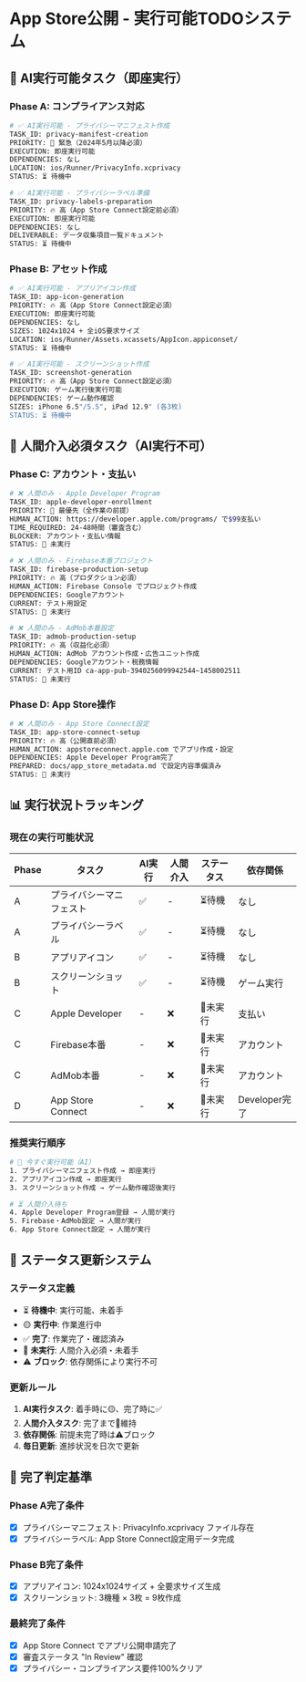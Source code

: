 # App Store公開 - 実行可能TODOシステム

## 🎯 AI実行可能タスク（即座実行）

### Phase A: コンプライアンス対応
```bash
# ✅ AI実行可能 - プライバシーマニフェスト作成
TASK_ID: privacy-manifest-creation
PRIORITY: 🚨 緊急（2024年5月以降必須）
EXECUTION: 即座実行可能
DEPENDENCIES: なし
LOCATION: ios/Runner/PrivacyInfo.xcprivacy
STATUS: ⏳ 待機中
```

```bash
# ✅ AI実行可能 - プライバシーラベル準備
TASK_ID: privacy-labels-preparation  
PRIORITY: 🔥 高（App Store Connect設定前必須）
EXECUTION: 即座実行可能
DEPENDENCIES: なし
DELIVERABLE: データ収集項目一覧ドキュメント
STATUS: ⏳ 待機中
```

### Phase B: アセット作成
```bash
# ✅ AI実行可能 - アプリアイコン作成
TASK_ID: app-icon-generation
PRIORITY: 🔥 高（App Store Connect設定必須）
EXECUTION: 即座実行可能  
DEPENDENCIES: なし
SIZES: 1024x1024 + 全iOS要求サイズ
LOCATION: ios/Runner/Assets.xcassets/AppIcon.appiconset/
STATUS: ⏳ 待機中
```

```bash
# ✅ AI実行可能 - スクリーンショット作成
TASK_ID: screenshot-generation
PRIORITY: 🔥 高（App Store Connect設定必須）
EXECUTION: ゲーム実行後実行可能
DEPENDENCIES: ゲーム動作確認
SIZES: iPhone 6.5"/5.5", iPad 12.9" (各3枚)
STATUS: ⏳ 待機中
```

## 🚫 人間介入必須タスク（AI実行不可）

### Phase C: アカウント・支払い
```bash
# ❌ 人間のみ - Apple Developer Program
TASK_ID: apple-developer-enrollment
PRIORITY: 🚨 最優先（全作業の前提）
HUMAN_ACTION: https://developer.apple.com/programs/ で$99支払い
TIME_REQUIRED: 24-48時間（審査含む）
BLOCKER: アカウント・支払い情報
STATUS: 🔴 未実行
```

```bash
# ❌ 人間のみ - Firebase本番プロジェクト
TASK_ID: firebase-production-setup
PRIORITY: 🔥 高（プロダクション必須）
HUMAN_ACTION: Firebase Console でプロジェクト作成
DEPENDENCIES: Googleアカウント
CURRENT: テスト用設定
STATUS: 🔴 未実行
```

```bash
# ❌ 人間のみ - AdMob本番設定
TASK_ID: admob-production-setup  
PRIORITY: 🔥 高（収益化必須）
HUMAN_ACTION: AdMob アカウント作成・広告ユニット作成
DEPENDENCIES: Googleアカウント・税務情報
CURRENT: テスト用ID ca-app-pub-3940256099942544~1458002511
STATUS: 🔴 未実行
```

### Phase D: App Store操作
```bash
# ❌ 人間のみ - App Store Connect設定
TASK_ID: app-store-connect-setup
PRIORITY: 🔥 高（公開直前必須）
HUMAN_ACTION: appstoreconnect.apple.com でアプリ作成・設定
DEPENDENCIES: Apple Developer Program完了
PREPARED: docs/app_store_metadata.md で設定内容準備済み
STATUS: 🔴 未実行
```

## 📊 実行状況トラッキング

### 現在の実行可能状況
| Phase | タスク | AI実行 | 人間介入 | ステータス | 依存関係 |
|-------|--------|---------|----------|------------|----------|
| A | プライバシーマニフェスト | ✅ | - | ⏳待機 | なし |
| A | プライバシーラベル | ✅ | - | ⏳待機 | なし |
| B | アプリアイコン | ✅ | - | ⏳待機 | なし |
| B | スクリーンショット | ✅ | - | ⏳待機 | ゲーム実行 |
| C | Apple Developer | - | ❌ | 🔴未実行 | 支払い |
| C | Firebase本番 | - | ❌ | 🔴未実行 | アカウント |
| C | AdMob本番 | - | ❌ | 🔴未実行 | アカウント |
| D | App Store Connect | - | ❌ | 🔴未実行 | Developer完了 |

### 推奨実行順序
```bash
# 🚀 今すぐ実行可能（AI）
1. プライバシーマニフェスト作成 → 即座実行
2. アプリアイコン作成 → 即座実行  
3. スクリーンショット作成 → ゲーム動作確認後実行

# ⏳ 人間介入待ち
4. Apple Developer Program登録 → 人間が実行
5. Firebase・AdMob設定 → 人間が実行
6. App Store Connect設定 → 人間が実行
```

## 🔄 ステータス更新システム

### ステータス定義
- ⏳ **待機中**: 実行可能、未着手
- 🟡 **実行中**: 作業進行中
- ✅ **完了**: 作業完了・確認済み
- 🔴 **未実行**: 人間介入必須・未着手
- ⚠️ **ブロック**: 依存関係により実行不可

### 更新ルール
1. **AI実行タスク**: 着手時に🟡、完了時に✅
2. **人間介入タスク**: 完了まで🔴維持
3. **依存関係**: 前提未完了時は⚠️ブロック
4. **毎日更新**: 進捗状況を日次で更新

## 🎯 完了判定基準

### Phase A完了条件
- [x] プライバシーマニフェスト: PrivacyInfo.xcprivacy ファイル存在
- [x] プライバシーラベル: App Store Connect設定用データ完成

### Phase B完了条件  
- [x] アプリアイコン: 1024x1024サイズ + 全要求サイズ生成
- [x] スクリーンショット: 3機種 × 3枚 = 9枚作成

### 最終完了条件
- [x] App Store Connect でアプリ公開申請完了
- [x] 審査ステータス "In Review" 確認
- [x] プライバシー・コンプライアンス要件100%クリア